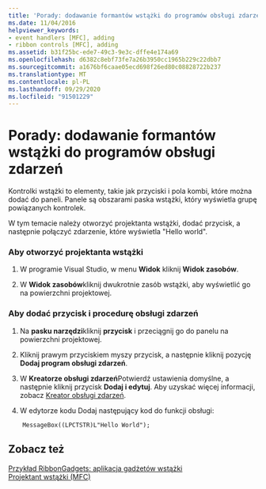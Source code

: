 ```yaml
---
title: 'Porady: dodawanie formantów wstążki do programów obsługi zdarzeń'
ms.date: 11/04/2016
helpviewer_keywords:
- event handlers [MFC], adding
- ribbon controls [MFC], adding
ms.assetid: b31f25bc-ede7-49c3-9e3c-dffe4e174a69
ms.openlocfilehash: d6382c8ebf73fe7a26b3950cc1965b229c22dbb7
ms.sourcegitcommit: a1676bf6caae05ecd698f26ed80c08828722b237
ms.translationtype: MT
ms.contentlocale: pl-PL
ms.lasthandoff: 09/29/2020
ms.locfileid: "91501229"
---
```

# <a name="how-to-add-ribbon-controls-and-event-handlers"></a>Porady: dodawanie formantów wstążki do programów obsługi zdarzeń

Kontrolki wstążki to elementy, takie jak przyciski i pola kombi, które można dodać do paneli. Panele są obszarami paska wstążki, który wyświetla grupę powiązanych kontrolek.

W tym temacie należy otworzyć projektanta wstążki, dodać przycisk, a następnie połączyć zdarzenie, które wyświetla "Hello world".

### <a name="to-open-the-ribbon-designer"></a>Aby otworzyć projektanta wstążki

1. W programie Visual Studio, w menu **Widok** kliknij **Widok zasobów**.

1. W **Widok zasobów**kliknij dwukrotnie zasób wstążki, aby wyświetlić go na powierzchni projektowej.

### <a name="to-add-a-button-and-an-event-handler"></a>Aby dodać przycisk i procedurę obsługi zdarzeń

1. Na **pasku narzędzi**kliknij **przycisk** i przeciągnij go do panelu na powierzchni projektowej.

1. Kliknij prawym przyciskiem myszy przycisk, a następnie kliknij pozycję **Dodaj program obsługi zdarzeń**.

1. W **Kreatorze obsługi zdarzeń**Potwierdź ustawienia domyślne, a następnie kliknij przycisk **Dodaj i edytuj**. Aby uzyskać więcej informacji, zobacz [Kreator obsługi zdarzeń](../ide/adding-an-event-handler-visual-cpp.md#event-handler-wizard).

1. W edytorze kodu Dodaj następujący kod do funkcji obsługi:

```
    MessageBox((LPCTSTR)L"Hello World");
```

## <a name="see-also"></a>Zobacz też

[Przykład RibbonGadgets: aplikacja gadżetów wstążki](../overview/visual-cpp-samples.md)<br/>
[Projektant wstążki (MFC)](ribbon-designer-mfc.md)
